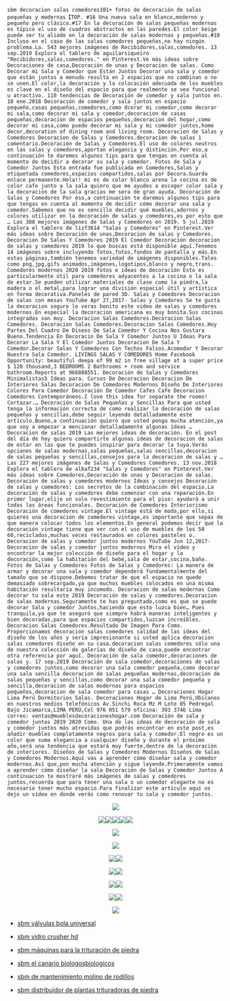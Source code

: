
```
sbm decoracion salas comedores101+ fotos de decoración de salas pequeñas y modernas【TOP. #16 Una nueva sala en blanco,moderno y pequeño pero clásico.#17 En la decoración de salas pequeñas modernas es típico el uso de cuadros abstractos en las paredes.El color beige puede ser tu aliado en la decoración de salas modernas y pequeñas.#18 Incluso en el caso de las salas comedores pequeñas,no hay ningún problema.La. 543 mejores imágenes de Recibidores,salas,comedores. 13 sep.2019 Explora el tablero de aguilarsiqueiro "Recibidores,salas,comedores." en Pinterest.Ve más ideas sobre Decoraciones de casa,Decoración de unas y Decoracion de salas. Como Decorar mi Sala y Comedor que Están Juntos Decorar una sala y comedor que están juntos a menudo resulta en 2 espacios que no combinan o no se unen.El color,la decoración y la colocación adecuada de los muebles es clave en el diseño del espacio para que realmente se vea funcional u atractivo. 110 tendencias de Decoración de comedor y sala juntos en. 10 ene.2018 Decoración de comedor y sala juntos en espacio pequeño,casas pequeñas,comedores,como dcorar mi comedor,como decorar mi sala,como decorar mi sala y comedor,decoracion de casas pequeñas,decoracion de espacios pequeños,decoracion del hogar,como decorar mi casa,como puedo decorar mi sala y mi comedor juntos,home decor,decoration of dining room and living room. Decoracion de Salas y Comedores Decoracion de Salas y Comedores.decoracion de salas 1 comentario.Decoración de Salas y Comedores.El uso de colores neutros en las salas y comedores,aportan elegancia y distinción.Por eso,a continuación te daremos algunos tips para que tengas en cuenta al momento de decidir a decorar su sala y comedor. Fotos de Sala y Comedor Juntos Esta entrada fue publicada en Comedores,Salas y etiquetada comedores,espacios compartidos,salas por Decora.Guarda enlace permanente.Hola!! mi es de color blanco arena la cocina es de color cafe junto a la sala quiero que me ayudes a escoger color sala y la decoracion de la sala gracias me sera de gran ayuda. Decoración de Salas y Comedores Por eso,a continuación te daremos algunos tips para que tengas en cuenta al momento de decidir cómo decorar una sala y comedor.Sabemos que no es sencillo decidir qué muebles,adornos y colores utilizar en la decoración de salas y comedores,es por esto que … Las 388 mejores imágenes de Salas y Comedores en 2019. 5 jul.2019 Explora el tablero de lizf3614 "Salas y Comedores" en Pinterest.Ver más ideas sobre Decoración de unas,Decoracion de salas y Comedores. Decoracion De Salas Y Comedores 2019 El Comedor Decoración decoracion de salas y comedores 2019 lo que buscas está disponible aquí.Tenemos 14 imágenes sobre incluyendo fotos,fotos,fondos de pantalla y más.En estas páginas,también tenemos variedad de imágenes disponibles.Tales como png,jpg,gifs animados,imágenes,logotipos,blanco y negro,trans. Comedores modernos 2020 2019 fotos e ideas de decoración Esto es particularmente útil para comedores adyacentes a la cocina o la sala de estar.Se pueden utilizar materiales de clase como la piedra,la madera o el metal,para lograr una división espacial útil y artística en forma decorativa.Paneles de pared 3D. Salas y Comedores Decoracion de salas con mesas YouTube Apr 27,2017· Salas y Comedores Se te gusta la decoracion seguro le veras bonito este video de salas y comedores modernos.En especial la decoracion americana es muy bonita.Sus cocinas integradas son muy. Decoracion Salas Comedores.Decoracion Salas Comedores. Decoracion Salas Comedores.Decoracion Salas Comedores.Hoy Partes Del Cuadro De Diseos De Sala Comedor Y Cocina Nos Gustara Bueno.Tendencia En Decoracin De Sala Y Comedor Juntos U Ideas Para Decorar La Sala Y El Comedor Juntos Decoracion De Sala Y Comedor.Decorar Salas Y Comedores Con Techos Falsos.Acomodar Y Decorar Nuestra Sala Comedor. LIVINGS SALAS Y COMEDORES Home Facebook Opportunity: beautiful deepa of 99 m2 in free village at a super price $ 120 thousand,3 BEDROOMS 2 Bathrooms + room and service bathroom.Reports at 966888551. Decoración de Salas y Comedores Minimalistas5 Ideas para. Cursos De Decoracion Decoracion De Interiores Salas Decoracion De Comedores Modernos Diseño De Interiores Colores Para Comedor Decoración De Comedor Cafes Cafe Decoracion Comedores Contemporáneos.I love this idea for separate the rooms! Cortazar.… Decoración de Salas Pequeñas y Sencillas Para que usted tenga la información correcta de como realizar la decoración de salas pequeñas y sencillas,debe seguir leyendo detalladamente este artículo.Bueno,a continuación quiero que usted ponga mucha atención,ya que voy a empezar a mencionar detalladamente algunas ideas … Decoracion de salas 2019 Las mejores ideas de decoración. En el post del día de hoy quiero compartirte algunas ideas de decoracion de salas de estar en las que te puedes inspirar para decorar la tuya.Verás opciones de salas modernas,salas pequeñas,salas sencillas,decoracion de salas pequeñas y sencillas,consejos para la decoracion de salas y … Las 227 mejores imágenes de Salas y Comedores Comedores. 13 nov.2018 Explora el tablero de albaf234 "Salas y Comedores" en Pinterest.Ver más ideas sobre Comedores,Decoración de unas y Decoracion de salas. Decoración de salas y comedores modernos Ideas y consejos Decoración de salas y comedores: Los secretos de la combinación del espacio.La decoración de salas y comedores debe comenzar con una reparación.En primer lugar,elije un solo revestimiento para el piso: ayudará a unir todas las áreas funcionales. Decoración de Comedores Interiorismo Decoración de comedores vintage.El vintage está de moda,por ello,si quieres una decoración de comedores vintage,es importante que sepas de que manera colocar todos los elementos.En general podemos decir que la decoración vintage tiene que ver con el uso de muebles de los 50 60,reciclados,muchas veces restaurados en colores pasteles o. Decoracion de salas y comedor juntos modernos YouTube Jun 12,2017· Decoracion de salas y comedor juntos modernos Mira el vídeo y encontrar la mejor colección de diseño para el hogar y la decoración,como la habitación del bebé,sala de estar,cocina,baño. Fotos de Salas y Comedores Fotos de Salas y Comedores: La manera de armar y decorar una sala y comedor dependerá fundamentalmente del tamaño que se dispone.Debemos tratar de que el espacio no quede demasiado sobrecargado,ya que muchos muebles colocados en una misma habitación resultaría muy incomodo. Decoracion de salas modernas Como decorar tu sala este 2019 Decoración de salas y comedores.Decoracion de salas modernas.Seguramente te has preguntado,como es que se puede decorar Sala y comedor Juntos,haciendo que esto luzca bien… Pues tranquila,ya que te aseguró que siempre habrá maneras inteligentes y bien decoradas,para que espacios compartidos,luzcan increíbles. Decoracion Salas Comedores.Resultado De Imagen Para Como. Proporcionamos decoracion salas comedores calidad de las ideas del diseño de los años y sería impresionante si usted aplica decoracion salas comedores diseño en su casa.decoracion salas comedores sólo una de nuestra colección de galerías de diseño de casa,puede encontrar otra referencia por aquí. Decoración de sala comedor,decoraciones de salas y. 17 sep.2019 Decoración de sala comedor,decoraciones de salas y comedores juntos,como decorar una sala comedor pequeña,como decorar una sala sencilla decoracion de salas pequeñas modernas,decoracion de salas pequeñas y sencillas,como decorar una sala comedor pequeña y sencilla,decoracion de salas modernas para espacios pequeños,decoracion de sala comedor para casas … Decoraciones Hogar Lima Perú Dormitorios Salas. Decoraciones Hogar de Lima Perú,Ubícanos en nuestros medios telefónicos Av.Sinchi Roca Mz M Lote 05 Pedregal Bajo Jicamarca,LIMA PERÚ,Cel 976 051 579 oficina: 393 3746 Lima correo: ventas@mueblesdecoracioneshogar.com Decoración de sala y comedor juntos 2019 2020 Como. Una de las ideas de decoración de sala y comedor juntos más atrevidas que podrás encontrar en este post,es añadir muebles completamente negros para sala y comedor.El negro es un color que suma elegancia a cualquier diseño y durante el próximo año,será una tendencia que estará muy fuerte,dentro de la decoración de interiores. Diseños de Salas y Comedores Modernos Diseños de Salas y Comedores Modernos.Aquí vas a aprender cómo diseñar sala y comedor modernos.Así que,pon mucha atención y sigue leyendo.Primeramente vamos a aprender cómo diseñar la sala Decoración de Salas y Comedor Juntos A continuación te mostraré más imágenes de salas y comedores juntos,recuerda que para tener una sala o un comedor elegante no es necesario tener mucho espacio.Para finalizar este artículo aquí os dejo un vídeo en donde verás como renovar tu sala y comedor juntos. 
```

<div align="center">

<a href="https://es-crusher.shibang-china.com/github&k=sbm+decoracion+salas+comedores"><img src="https://static.shibang-china.com/es/crusher/logo.jpg"></a>

<a href="https://es-crusher.shibang-china.com/github&k=sbm+decoracion+salas+comedores"><img src="https://static.shibang-china.com/es/crusher/index.jpg"></a><a href="https://es-crusher.shibang-china.com/material.htmlgithub&k=sbm+decoracion+salas+comedores"><img src="https://static.shibang-china.com/es/crusher/material.jpg"></a><a href="https://es-crusher.shibang-china.com/application.htmlgithub&k=sbm+decoracion+salas+comedores"><img src="https://static.shibang-china.com/es/crusher/application.jpg"></a><a href="https://es-crusher.shibang-china.com/aboutus.htmlgithub&k=sbm+decoracion+salas+comedores"><img src="https://static.shibang-china.com/es/crusher/aboutus.jpg"></a><a href="https://es-crusher.shibang-china.com/contact.htmlgithub&k=sbm+decoracion+salas+comedores"><img src="https://static.shibang-china.com/es/crusher/contact.jpg"></a>

<a href="https://es-crusher.shibang-china.com/github&k=sbm+decoracion+salas+comedores"><img src="https://static.shibang-china.com/es/crusher/banner.jpg"></a>

<a href="https://swt.shibang-china.com/github&k=sbm+decoracion+salas+comedores"><img src="https://static.shibang-china.com/es/crusher/text.jpg"></a>

<a href="https://swt.shibang-china.com/github&k=sbm+decoracion+salas+comedores"><img src="https://static.shibang-china.com/es/crusher/chat.jpg"></a><a href="https://es-crusher.shibang-china.com/contact.htmlgithub&k=sbm+decoracion+salas+comedores"><img src="https://static.shibang-china.com/es/crusher/message.jpg"></a>

<a href="https://es-crusher.shibang-china.com/products/pe.htmlgithub&k=sbm+decoracion+salas+comedores"><img src="https://static.shibang-china.com/es/crusher/pe.jpg"></a><a href="https://es-crusher.shibang-china.com/products/pf.htmlgithub&k=sbm+decoracion+salas+comedores"><img src="https://static.shibang-china.com/es/crusher/pf.jpg"></a>

<a href="https://es-crusher.shibang-china.com/products/hpt.htmlgithub&k=sbm+decoracion+salas+comedores"><img src="https://static.shibang-china.com/es/crusher/hpt.jpg"></a><a href="https://es-crusher.shibang-china.com/products/vsi.htmlgithub&k=sbm+decoracion+salas+comedores"><img src="https://static.shibang-china.com/es/crusher/vsi.jpg"></a>

<a href="https://es-crusher.shibang-china.com/products/klv.htmlgithub&k=sbm+decoracion+salas+comedores"><img src="https://static.shibang-china.com/es/crusher/klv.jpg"></a><a href="https://es-crusher.shibang-china.com/products/portable.htmlgithub&k=sbm+decoracion+salas+comedores"><img src="https://static.shibang-china.com/es/crusher/portable.jpg"></a>

<a href="https://swt.shibang-china.com/github&k=sbm+decoracion+salas+comedores"><img src="https://static.shibang-china.com/es/crusher/case.jpg"></a>

</div>


* [sbm válvulas bola universal](sbm%20v%C3%A1lvulas%20bola%20universal.md)

* [sbm vidro crusher hd](sbm%20vidro%20crusher%20hd.md)

* [sbm máquinas para la trituración de piedra](sbm%20m%C3%A1quinas%20para%20la%20trituraci%C3%B3n%20de%20piedra.md)

* [sbm el canario biologosbiologicos](sbm%20el%20canario%20biologosbiologicos.md)

* [sbm de mantenimiento molino de rodillos](sbm%20de%20mantenimiento%20molino%20de%20rodillos.md)

* [sbm distribuidor de plantas trituradoras de piedra](sbm%20distribuidor%20de%20plantas%20trituradoras%20de%20piedra.md)